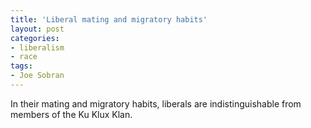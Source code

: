 ```yaml
---
title: 'Liberal mating and migratory habits'
layout: post
categories:
- liberalism
- race
tags:
- Joe Sobran
---
```


In their mating and migratory habits, liberals are indistinguishable from members of the Ku Klux Klan.